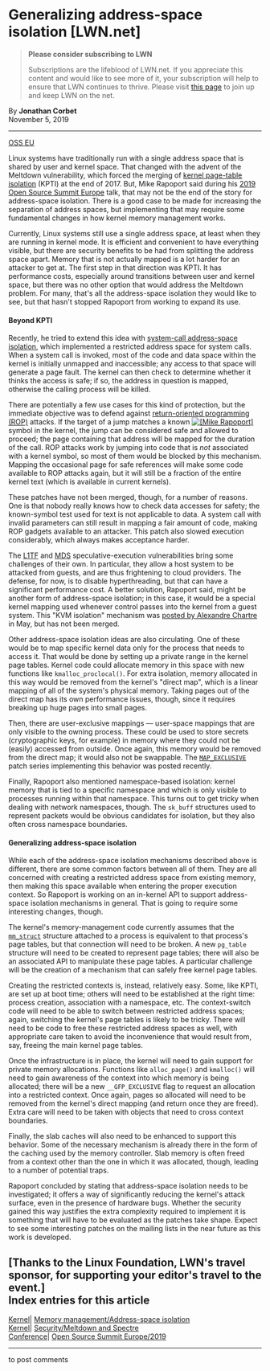 # Generalizing address-space isolation [LWN.net]

> **Please consider subscribing to LWN**
> 
> Subscriptions are the lifeblood of LWN.net. If you appreciate this content and would like to see more of it, your subscription will help to ensure that LWN continues to thrive. Please visit [this page](/Promo/nst-nag1/subscribe) to join up and keep LWN on the net. 

By **Jonathan Corbet**  
November 5, 2019 

* * *

[OSS EU](/Archives/ConferenceByYear/#2019-Open_Source_Summit_Europe)

Linux systems have traditionally run with a single address space that is shared by user and kernel space. That changed with the advent of the Meltdown vulnerability, which forced the merging of [kernel page-table isolation](/Articles/741878/) (KPTI) at the end of 2017\. But, Mike Rapoport said during his [2019 Open Source Summit Europe](https://events19.linuxfoundation.org/events/open-source-summit-europe-2019/) talk, that may not be the end of the story for address-space isolation. There is a good case to be made for increasing the separation of address spaces, but implementing that may require some fundamental changes in how kernel memory management works. 

Currently, Linux systems still use a single address space, at least when they are running in kernel mode. It is efficient and convenient to have everything visible, but there are security benefits to be had from splitting the address space apart. Memory that is not actually mapped is a lot harder for an attacker to get at. The first step in that direction was KPTI. It has performance costs, especially around transitions between user and kernel space, but there was no other option that would address the Meltdown problem. For many, that's all the address-space isolation they would like to see, but that hasn't stopped Rapoport from working to expand its use. 

#### Beyond KPTI

Recently, he tried to extend this idea with [system-call address-space isolation](/ml/linux-kernel/1556228754-12996-1-git-send-email-rppt@linux.ibm.com/), which implemented a restricted address space for system calls. When a system call is invoked, most of the code and data space within the kernel is initially unmapped and inaccessible; any access to that space will generate a page fault. The kernel can then check to determine whether it thinks the access is safe; if so, the address in question is mapped, otherwise the calling process will be killed. 

There are potentially a few use cases for this kind of protection, but the immediate objective was to defend against [return-oriented programming (ROP)](https://en.wikipedia.org/wiki/Return-oriented_programming) attacks. If the target of a jump matches a known [![\[Mike Rapoport\]](https://static.lwn.net/images/conf/2019/osse/MikeRapoport-sm.jpg)](/Articles/803830/) symbol in the kernel, the jump can be considered safe and allowed to proceed; the page containing that address will be mapped for the duration of the call. ROP attacks work by jumping into code that is _not_ associated with a kernel symbol, so most of them would be blocked by this mechanism. Mapping the occasional page for safe references will make some code available to ROP attacks again, but it will still be a fraction of the entire kernel text (which is available in current kernels). 

These patches have not been merged, though, for a number of reasons. One is that nobody really knows how to check data accesses for safety; the known-symbol test used for text is not applicable to data. A system call with invalid parameters can still result in mapping a fair amount of code, making ROP gadgets available to an attacker. This patch also slowed execution considerably, which always makes acceptance harder. 

The [L1TF](/Articles/762570/) and [MDS](/Articles/788522/) speculative-execution vulnerabilities bring some challenges of their own. In particular, they allow a host system to be attacked from guests, and are thus frightening to cloud providers. The defense, for now, is to disable hyperthreading, but that can have a significant performance cost. A better solution, Rapoport said, might be another form of address-space isolation; in this case, it would be a special kernel mapping used whenever control passes into the kernel from a guest system. This "KVM isolation" mechanism was [posted by Alexandre Chartre](/ml/linux-kernel/1557758315-12667-1-git-send-email-alexandre.chartre@oracle.com/) in May, but has not been merged. 

Other address-space isolation ideas are also circulating. One of these would be to map specific kernel data only for the process that needs to access it. That would be done by setting up a private range in the kernel page tables. Kernel code could allocate memory in this space with new functions like `kmalloc_proclocal()`. For extra isolation, memory allocated in this way would be removed from the kernel's "direct map", which is a linear mapping of all of the system's physical memory. Taking pages out of the direct map has its own performance issues, though, since it requires breaking up huge pages into small pages. 

Then, there are user-exclusive mappings — user-space mappings that are only visible to the owning process. These could be used to store secrets (cryptographic keys, for example) in memory where they could not be (easily) accessed from outside. Once again, this memory would be removed from the direct map; it would also not be swappable. The [`MAP_EXCLUSIVE`](/ml/linux-kernel/1572171452-7958-1-git-send-email-rppt@kernel.org/) patch series implementing this behavior was posted recently. 

Finally, Rapoport also mentioned namespace-based isolation: kernel memory that is tied to a specific namespace and which is only visible to processes running within that namespace. This turns out to get tricky when dealing with network namespaces, though. The `sk_buff` structures used to represent packets would be obvious candidates for isolation, but they also often cross namespace boundaries. 

#### Generalizing address-space isolation

While each of the address-space isolation mechanisms described above is different, there are some common factors between all of them. They are all concerned with creating a restricted address space from existing memory, then making this space available when entering the proper execution context. So Rapoport is working on an in-kernel API to support address-space isolation mechanisms in general. That is going to require some interesting changes, though. 

The kernel's memory-management code currently assumes that the [`mm_struct`](https://elixir.bootlin.com/linux/v5.4-rc5/source/include/linux/mm_types.h#L365) structure attached to a process is equivalent to that process's page tables, but that connection will need to be broken. A new `pg_table` structure will need to be created to represent page tables; there will also be an associated API to manipulate these page tables. A particular challenge will be the creation of a mechanism that can safely free kernel page tables. 

Creating the restricted contexts is, instead, relatively easy. Some, like KPTI, are set up at boot time; others will need to be established at the right time: process creation, association with a namespace, etc. The context-switch code will need to be able to switch between restricted address spaces; again, switching the kernel's page tables is likely to be tricky. There will need to be code to free these restricted address spaces as well, with appropriate care taken to avoid the inconvenience that would result from, say, freeing the main kernel page tables. 

Once the infrastructure is in place, the kernel will need to gain support for private memory allocations. Functions like `alloc_page()` and `kmalloc()` will need to gain awareness of the context into which memory is being allocated; there will be a new `__GFP_EXCLUSIVE` flag to request an allocation into a restricted context. Once again, pages so allocated will need to be removed from the kernel's direct mapping (and return once they are freed). Extra care will need to be taken with objects that need to cross context boundaries. 

Finally, the slab caches will also need to be enhanced to support this behavior. Some of the necessary mechanism is already there in the form of the caching used by the memory controller. Slab memory is often freed from a context other than the one in which it was allocated, though, leading to a number of potential traps. 

Rapoport concluded by stating that address-space isolation needs to be investigated; it offers a way of significantly reducing the kernel's attack surface, even in the presence of hardware bugs. Whether the security gained this way justifies the extra complexity required to implement it is something that will have to be evaluated as the patches take shape. Expect to see some interesting patches on the mailing lists in the near future as this work is developed. 

[Thanks to the Linux Foundation, LWN's travel sponsor, for supporting your editor's travel to the event.]  
Index entries for this article  
---  
[Kernel](/Kernel/Index)| [Memory management/Address-space isolation](/Kernel/Index#Memory_management-Address-space_isolation)  
[Kernel](/Kernel/Index)| [Security/Meltdown and Spectre](/Kernel/Index#Security-Meltdown_and_Spectre)  
[Conference](/Archives/ConferenceIndex/)| [Open Source Summit Europe/2019](/Archives/ConferenceIndex/#Open_Source_Summit_Europe-2019)  
  


* * *

to post comments 
